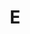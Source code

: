 # E<!DOCTYPE html>
<html lang="de">

<head>
    <meta charset="UTF-8">
    <meta name="viewport" content="width=device-width, initial-scale=1.0">
    <title>East-Bikes - GTA Motorradshop</title>
    <style>
        * {
            box-sizing: border-box;
        }

        body {
            font-family: Arial, sans-serif;
            margin: 0;
            padding: 0;
            background: url('images/gta-background.jpg') no-repeat center center fixed;
            background-size: cover;
            color: #fff;
        }

        header {
            position: sticky;
            top: 0;
            background: rgba(0, 0, 0, 0.8);
            display: flex;
            justify-content: space-between;
            align-items: center;
            padding: 10px 20px;
            z-index: 1000;
        }

        .logo-container {
            display: flex;
            align-items: center;
        }

        .logo {
            width: 50px;
            margin-right: 10px;
        }

        nav a {
            color: #fff;
            text-decoration: none;
            margin: 0 10px;
            padding: 5px 10px;
            transition: 0.3s;
            border-radius: 5px;
        }

        nav a:hover {
            background: #e60000;
        }

        .hero {
            text-align: center;
            padding: 100px 20px;
            background: rgba(0, 0, 0, 0.6);
        }

        .hero h2 {
            font-size: 3em;
            color: #e60000;
        }

        .button {
            display: inline-block;
            margin-top: 20px;
            padding: 10px 20px;
            background: #e60000;
            color: #fff;
            text-decoration: none;
            border-radius: 5px;
            transition: 0.3s;
        }

        .button:hover {
            background: #ff1a1a;
            transform: scale(1.05);
        }

        .shop-grid {
            display: grid;
            grid-template-columns: repeat(auto-fit, minmax(250px, 1fr));
            gap: 20px;
            padding: 20px;
        }

        .item {
            background: rgba(34, 34, 34, 0.8);
            border-radius: 10px;
            overflow: hidden;
            transition: 0.3s;
            text-align: center;
        }

        .item:hover {
            transform: scale(1.03);
            box-shadow: 0 0 10px #e60000;
        }

        .item img {
            width: 100%;
            height: 150px;
            object-fit: cover;
        }

        .item button {
            background: #e60000;
            border: none;
            color: #fff;
            padding: 10px;
            width: 90%;
            margin: 10px;
            border-radius: 5px;
            cursor: pointer;
            transition: 0.3s;
        }

        .item button:hover {
            background: #ff1a1a;
        }

        table {
            width: 100%;
            background: rgba(34, 34, 34, 0.8);
            border-collapse: collapse;
            margin-top: 20px;
        }

        th, td {
            padding: 10px;
            border: 1px solid #555;
        }

        footer {
            text-align: center;
            margin-top: 30px;
            padding: 20px;
            background: rgba(0, 0, 0, 0.8);
        }
    </style>
</head>

<body>
    <header>
        <div class="logo-container">
            <img src="images/east-bikes-logo.png" alt="East-Bikes Logo" class="logo">
            <h1>East-Bikes</h1>
        </div>
        <nav>
            <a href="#motorräder">Motorräder</a>
            <a href="#roller">Roller</a>
            <a href="#quads">Quads</a>
            <a href="#preise">Preise</a>
            <a href="#kontakt">Kontakt</a>
        </nav>
    </header>

    <section class="hero">
        <h2>Willkommen bei East-Bikes</h2>
        <p>Dein GTA 5 Motorradshop mit den besten Bikes, Scootern & Quads</p>
        <a href="#motorräder" class="button">Shop starten</a>
    </section>

    <section id="motorräder">
        <h2>Motorräder</h2>
        <div class="shop-grid">
            <div class="item">
                <img src="images/motorrad1.jpg" alt="Motorrad 1">
                <h3>Motorrad 1</h3>
                <p>Leistungsstark und stylisch.</p>
                <button>100.000 GTA$</button>
            </div>
            <div class="item">
                <img src="images/motorrad2.jpg" alt="Motorrad 2">
                <h3>Motorrad 2</h3>
                <p>Schnell & wendig.</p>
                <button>150.000 GTA$</button>
            </div>
        </div>
    </section>

    <section id="roller">
        <h2>Roller</h2>
        <div class="shop-grid">
            <div class="item">
                <img src="images/roller1.jpg" alt="Roller 1">
                <h3>Roller 1</h3>
                <p>Stadttauglicher Scooter.</p>
                <button>50.000 GTA$</button>
            </div>
        </div>
    </section>

    <section id="quads">
        <h2>Quads</h2>
        <div class="shop-grid">
            <div class="item">
                <img src="images/quad1.jpg" alt="Quad 1">
                <h3>Quad 1</h3>
                <p>Offroad Monster.</p>
                <button>120.000 GTA$</button>
            </div>
        </div>
    </section>

    <section id="preise">
        <h2>Preistabelle</h2>
        <table>
            <tr><th>Fahrzeug</th><th>Preis</th></tr>
            <tr><td>Motorrad 1</td><td>100.000 GTA$</td></tr>
            <tr><td>Motorrad 2</td><td>150.000 GTA$</td></tr>
            <tr><td>Roller 1</td><td>50.000 GTA$</td></tr>
            <tr><td>Quad 1</td><td>120.000 GTA$</td></tr>
        </table>
        <a href="downloads/preisliste.pdf" class="button" download>Preisliste Download</a>
    </section>

    <footer id="kontakt">
        <p>© 2025 East-Bikes | Kontakt: kontakt@east-bikes.com</p>
    </footer>
</body>

</html>
astBikes
